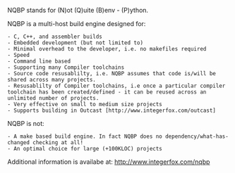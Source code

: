 NQBP stands for (N)ot (Q)uite (B)env - (P)ython.

NQBP is a multi-host build engine designed for:

    - C, C++, and assembler builds
    - Embedded development (but not limited to)
    - Minimal overhead to the developer, i.e. no makefiles required
    - Speed
    - Command line based
    - Supporting many Compiler toolchains
    - Source code resusablilty, i.e. NQBP assumes that code is/will be shared across many projects.
    - Resusablilty of Compiler toolchains, i.e once a particular compiler toolchain has been created/defined - it can be reused across an unlimited number of projects.
    - Very effective on small to medium size projects
    - Supports building in Outcast [http://www.integerfox.com/outcast]

NQBP is not:

    - A make based build engine. In fact NQBP does no dependency/what-has-changed checking at all!
    - An optimal choice for large (+100KLOC) projects 
    
Additional information is availabe at: http://www.integerfox.com/nqbp
